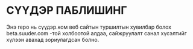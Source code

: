 # СҮҮДЭР ПАБЛИШИНГ

Энэ repo нь сүүдэр.ком веб сайтын туршилтын хувилбар болох beta.suuder.com -той холбоотой алдаа, сайжруулалт санал хүсэлтийг хүлээн авахад зориулагдсан болно.
